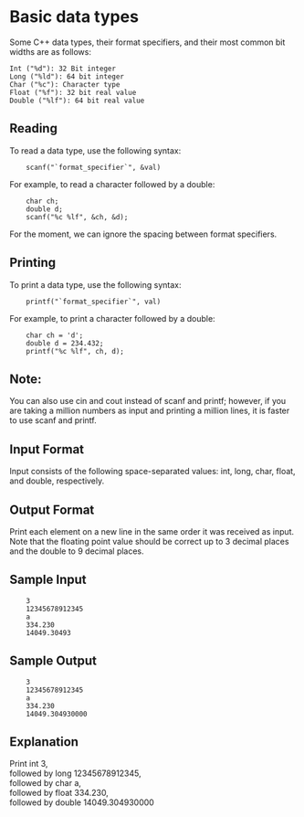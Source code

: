 # Basic data types

Some C++ data types, their format specifiers, and their most common bit widths are as follows:

`Int ("%d"): 32 Bit integer`  
`Long ("%ld"): 64 bit integer`  
`Char ("%c"): Character type`  
`Float ("%f"): 32 bit real value`  
`Double ("%lf"): 64 bit real value`  

## Reading
To read a data type, use the following syntax:

        scanf("`format_specifier`", &val)  
  
For example, to read a character followed by a double:

        char ch;  
        double d;  
        scanf("%c %lf", &ch, &d);  
  
For the moment, we can ignore the spacing between format specifiers.

## Printing
To print a data type, use the following syntax:  
  
        printf("`format_specifier`", val)  
For example, to print a character followed by a double:  
  
        char ch = 'd';  
        double d = 234.432;  
        printf("%c %lf", ch, d);  

## Note:
You can also use cin and cout instead of scanf and printf; however, if you are taking a million numbers as input and printing a million lines, it is faster to use scanf and printf.

## Input Format

Input consists of the following space-separated values: int, long, char, float, and double, respectively.

## Output Format

Print each element on a new line in the same order it was received as input. Note that the floating point value should be correct up to 3 decimal places and the double to 9 decimal places.

## Sample Input

        3  
        12345678912345  
        a  
        334.230  
        14049.30493  

## Sample Output

        3  
        12345678912345  
        a  
        334.230  
        14049.304930000  


## Explanation

Print int 3,  
followed by long 12345678912345,  
followed by char a,  
followed by float 334.230,  
followed by double 14049.304930000
